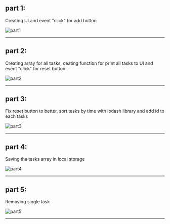 ## part 1:

Creating UI and event "click" for add button

![part1](https://user-images.githubusercontent.com/102150516/209447786-9eda73f0-f39e-47e5-995d-d29c81bb3b04.png)

---

## part 2:

Creating array for all tasks, ceating function for print all tasks to UI and event "click" for reset button

![part2](https://user-images.githubusercontent.com/102150516/209448263-18575dd4-38cf-4f69-b349-5fae736f311e.png)

---

## part 3:

Fix reset button to better, sort tasks by time with lodash library and add id to each tasks

![part3](https://user-images.githubusercontent.com/102150516/209448806-48fecac0-ea3d-4fe0-83a6-88abc9b69dcd.png)

---

## part 4:

Saving tha tasks array in local storage

![part4](https://user-images.githubusercontent.com/102150516/209449315-5f8107df-170d-4bdc-8adb-03842571d7f1.png)

---

## part 5:

Removing single task

![part5](https://user-images.githubusercontent.com/102150516/209449746-afe5a1bc-ef13-46c4-bfea-5c4276889a47.png)

---
